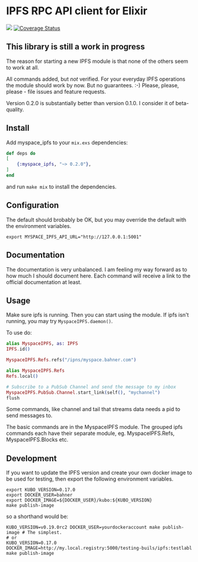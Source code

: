 # IPFS RPC API client for Elixir

![](https://ipfs.io/ipfs/QmQJ68PFMDdAsgCZvA1UVzzn18asVcf7HVvCDgpjiSCAse)
[![Coverage Status](https://coveralls.io/repos/github/bahner/myspace-ipfs/badge.svg?branch=develop)](https://coveralls.io/github/bahner/myspace-ipfs?branch=develop)

## This library is still a work in progress

The reason for starting a new IPFS module is that none of the others seem to work at all.

All commands added, but *not* verified. For your everyday IPFS operations the module should work by now. But no guarantees. :-) Please, please, please - file issues and feature requests.

Version 0.2.0 is substantially better than version 0.1.0. I consider it of beta-quality.

## Install

Add myspace_ipfs to your `mix.exs` dependencies:
```elixir
def deps do
[
    {:myspace_ipfs, "~> 0.2.0"},
]
end
```

and run `make mix` to install the dependencies.

## Configuration

The default should brobably be OK, but you may override the default with the environment variables.

```
export MYSPACE_IPFS_API_URL="http://127.0.0.1:5001"
```

## Documentation
The documentation is very unbalanced. I am feeling my way forward as to how much I should document here. Each command will receive a link to the official documentation at least.

## Usage
Make sure ipfs is running. Then you can start using the module. If ipfs isn't running, you may try `MyspaceIPFS.daemon()`.

To use do:
```elixir
alias MyspaceIPFS, as: IPFS
IPFS.id()

MyspaceIPFS.Refs.refs("/ipns/myspace.bahner.com")

alias MyspaceIPFS.Refs
Refs.local()

# Subscribe to a PubSub Channel and send the message to my inbox
MyspaceIPFS.PubSub.Channel.start_link(self(), "mychannel")
flush
```
Some commands, like channel and tail that streams data needs a pid to send messages to. 

The basic commands are in the MyspaceIPFS module. The grouped ipfs commands each have their separate module, eg. MyspaceIPFS.Refs, MyspaceIPFS.Blocks etc.

## Development

If you want to update the IPFS version and create your own docker image to be used for testing, then export the following environment variables.
```
export KUBO_VERSION=0.17.0
export DOCKER_USER=bahner
export DOCKER_IMAGE=${DOCKER_USER}/kubo:${KUBO_VERSION}
make publish-image
```
so a shorthand would be:
```
KUBO_VERSION=v0.19.0rc2 DOCKER_USER=yourdockeraccount make publish-image # The simplest.
# or
KUBO_VERSION=0.17.0 DOCKER_IMAGE=http://my.local.registry:5000/testing-buils/ipfs:testlabl make publish-image
```

